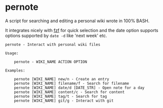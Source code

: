 # pernote

A script for searching and editing a personal wiki wrote in 100% BASH.

It integrates nicely with [fzf](https://github.com/junegunn/fzf) for quick selection and the date option supports options supported by `date -d` like 'next week' etc.

    pernote - Interact with personal wiki files
    
    Usage:

        pernote - WIKI_NAME ACTION OPTION

    Examples:

        pernote [WIKI_NAME] new/n - Create an entry
        pernote [WIKI_NAME] filename/f - Search for filename
        pernote [WIKI_NAME] date/d [DATE_STR] - Open note for a day
        pernote [WIKI_NAME] content/c - Search for content
        pernote [WIKI_NAME] tag/t - Search for tag
        pernote [WIKI_NAME] git/g - Interact with git
